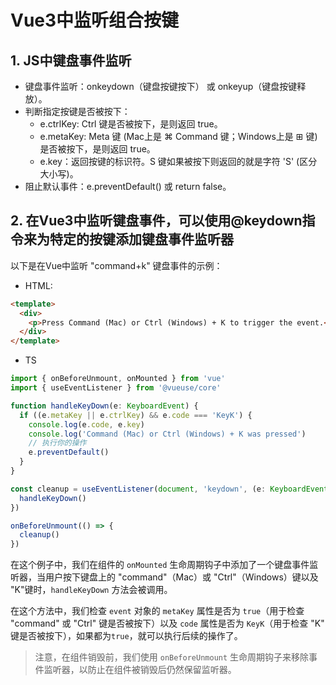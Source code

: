 # Vue3中监听组合按键

## 1. JS中键盘事件监听

* 键盘事件监听：onkeydown（键盘按键按下） 或 onkeyup（键盘按键释放）。
* 判断指定按键是否被按下：
  * e.ctrlKey: Ctrl 键是否被按下，是则返回 true。
  * e.metaKey: Meta 键 (Mac上是 ⌘ Command 键；Windows上是 ⊞ 键)是否被按下，是则返回 true。
  * e.key：返回按键的标识符。S 键如果被按下则返回的就是字符 'S' (区分大小写)。
* 阻止默认事件：e.preventDefault() 或 return false。

## 2. 在Vue3中监听键盘事件，可以使用@keydown指令来为特定的按键添加键盘事件监听器

以下是在Vue中监听 "command+k" 键盘事件的示例：

* HTML:

```html
<template>
  <div>
    <p>Press Command (Mac) or Ctrl (Windows) + K to trigger the event.</p>
  </div>
</template>
```

* TS

```ts
import { onBeforeUnmount, onMounted } from 'vue'
import { useEventListener } from '@vueuse/core'

function handleKeyDown(e: KeyboardEvent) {
  if ((e.metaKey || e.ctrlKey) && e.code === 'KeyK') {
    console.log(e.code, e.key)
    console.log('Command (Mac) or Ctrl (Windows) + K was pressed')
    // 执行你的操作
    e.preventDefault()
  }
}

const cleanup = useEventListener(document, 'keydown', (e: KeyboardEvent) => {
  handleKeyDown()
})

onBeforeUnmount(() => {
  cleanup()
})
```

在这个例子中，我们在组件的 `onMounted` 生命周期钩子中添加了一个键盘事件监听器，当用户按下键盘上的 "command"（Mac）或 "Ctrl"（Windows）键以及 "K"键时，`handleKeyDown` 方法会被调用。

在这个方法中，我们检查 `event` 对象的 `metaKey` 属性是否为 `true`（用于检查 "command" 或 "Ctrl" 键是否被按下）以及 `code` 属性是否为 `KeyK`（用于检查 "K" 键是否被按下），如果都为`true`，就可以执行后续的操作了。

> 注意，在组件销毁前，我们使用 `onBeforeUnmount` 生命周期钩子来移除事件监听器，以防止在组件被销毁后仍然保留监听器。
